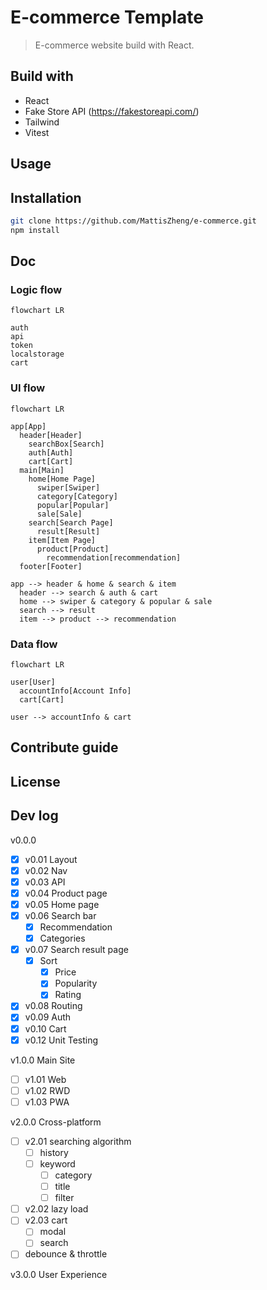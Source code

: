 # E-commerce Template

> E-commerce website build with React.

## Build with

- React
- Fake Store API (https://fakestoreapi.com/)
- Tailwind
- Vitest

## Usage

## Installation

```bash
git clone https://github.com/MattisZheng/e-commerce.git
npm install
```

## Doc

### Logic flow

```mermaid
flowchart LR

auth
api
token
localstorage
cart

```

### UI flow

```mermaid
flowchart LR

app[App]
  header[Header]
    searchBox[Search]
    auth[Auth]
    cart[Cart]
  main[Main]
    home[Home Page]
      swiper[Swiper]
      category[Category]
      popular[Popular]
      sale[Sale]
    search[Search Page]
      result[Result]
    item[Item Page]
      product[Product]
        recommendation[recommendation]
  footer[Footer]

app --> header & home & search & item
  header --> search & auth & cart
  home --> swiper & category & popular & sale
  search --> result
  item --> product --> recommendation
```

### Data flow

```mermaid
flowchart LR

user[User]
  accountInfo[Account Info]
  cart[Cart]

user --> accountInfo & cart
```

## Contribute guide

## License

## Dev log

v0.0.0

- [x] v0.01 Layout
- [x] v0.02 Nav
- [x] v0.03 API
- [x] v0.04 Product page
- [x] v0.05 Home page
- [x] v0.06 Search bar
  - [x] Recommendation
  - [x] Categories
- [x] v0.07 Search result page
  - [x] Sort
    - [x] Price
    - [x] Popularity
    - [x] Rating
- [x] v0.08 Routing
- [x] v0.09 Auth
- [x] v0.10 Cart
- [x] v0.12 Unit Testing

v1.0.0 Main Site

- [ ] v1.01 Web
- [ ] v1.02 RWD
- [ ] v1.03 PWA

v2.0.0 Cross-platform

- [ ] v2.01 searching algorithm
  - [ ] history
  - [ ] keyword
    - [ ] category
    - [ ] title
    - [ ] filter
- [ ] v2.02 lazy load
- [ ] v2.03 cart
  - [ ] modal
  - [ ] search
- [ ] debounce & throttle

v3.0.0 User Experience
